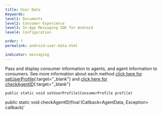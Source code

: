 ```yaml
---
title: User Data
Keywords:
level1: Documents
level2: Consumer Experience
level3: In-App Messaging SDK for Android
level4: Configuration

order: 7
permalink: android-user-data.html

indicator: messaging
---
```


Pass and display consumer information to agents, and agent information to consumers. See more information about each method [click here for setUserProfile](android-methods.html#setuserprofile){:target="_blank"} and [click here for checkAgentID](android-methods.html#checkagentid){:target="_blank"}

`public static void setUserProfile(ConsumerProfile profile)`

public static void checkAgentID(final ICallback<AgentData, Exception> callback)`

